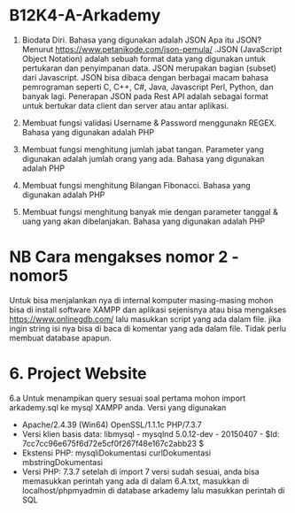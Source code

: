 # B12K4-A-Arkademy

1. Biodata Diri. Bahasa yang digunakan adalah JSON
Apa itu JSON?
Menurut https://www.petanikode.com/json-pemula/ .JSON (JavaScript Object Notation) adalah sebuah format data yang digunakan untuk pertukaran dan penyimpanan data. JSON merupakan bagian (subset) dari Javascript. JSON bisa dibaca dengan berbagai macam bahasa pemrograman seperti C, C++, C#, Java, Javascript Perl, Python, dan banyak lagi. Penerapan JSON pada Rest API adalah sebagai format untuk bertukar data client dan server atau antar aplikasi.

2. Membuat fungsi validasi Username & Password menggunakn REGEX. Bahasa yang digunakan adalah PHP
3. Membuat fungsi menghitung jumlah jabat tangan. Parameter yang digunakan adalah jumlah orang yang ada. Bahasa yang digunakan adalah PHP
4. Membuat fungsi menghitung Bilangan Fibonacci. Bahasa yang digunakan adalah PHP
5. Membuat fungsi menghitung banyak mie dengan parameter tanggal & uang yang akan dibelanjakan. Bahasa yang digunakan adalah PHP

# NB Cara mengakses nomor 2 - nomor5
Untuk bisa menjalankan nya di internal komputer masing-masing mohon bisa di install software XAMPP dan aplikasi sejenisnya atau bisa mengakses https://www.onlinegdb.com/ lalu masukkan script yang ada dalam file. jika ingin string isi nya bisa di baca di komentar yang ada dalam file. Tidak perlu membuat database apapun.

# 6. Project Website
6.a Untuk menampikan query sesuai soal pertama mohon import arkademy.sql ke mysql XAMPP anda.
  Versi yang digunakan
   - Apache/2.4.39 (Win64) OpenSSL/1.1.1c PHP/7.3.7
   - Versi klien basis data: libmysql - mysqlnd 5.0.12-dev - 20150407 - $Id: 7cc7cc96e675f6d72e5cf0f267f48e167c2abb23 $
   - Ekstensi PHP: mysqliDokumentasi curlDokumentasi mbstringDokumentasi
   - Versi PHP: 7.3.7
  setelah di import 7 versi sudah sesuai, anda bisa memasukkan perintah yang ada di dalam 6.A.txt, masukkan di localhost/phpmyadmin di database arkademy lalu masukkan perintah di SQL
